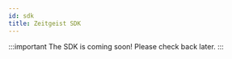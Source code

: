 ```yaml
---
id: sdk
title: Zeitgeist SDK
---
```


<!-- prettier-ignore -->
:::important
The SDK is coming soon! Please check back later.
:::
